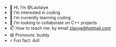 - 👋 Hi, I’m @Laotaiye
- 👀 I’m interested in coding
- 🌱 I’m currently learning coding
- 💞️ I’m looking to collaborate on C++ projects
- 📫 How to reach me: by email zlaoye@hotmail.com 
- 😄 Pronouns: buddy
- ⚡ Fun fact: dull

<!---
Laotaiye/Laotaiye is a ✨ special ✨ repository because its `README.md` (this file) appears on your GitHub profile.
You can click the Preview link to take a look at your changes.
--->
